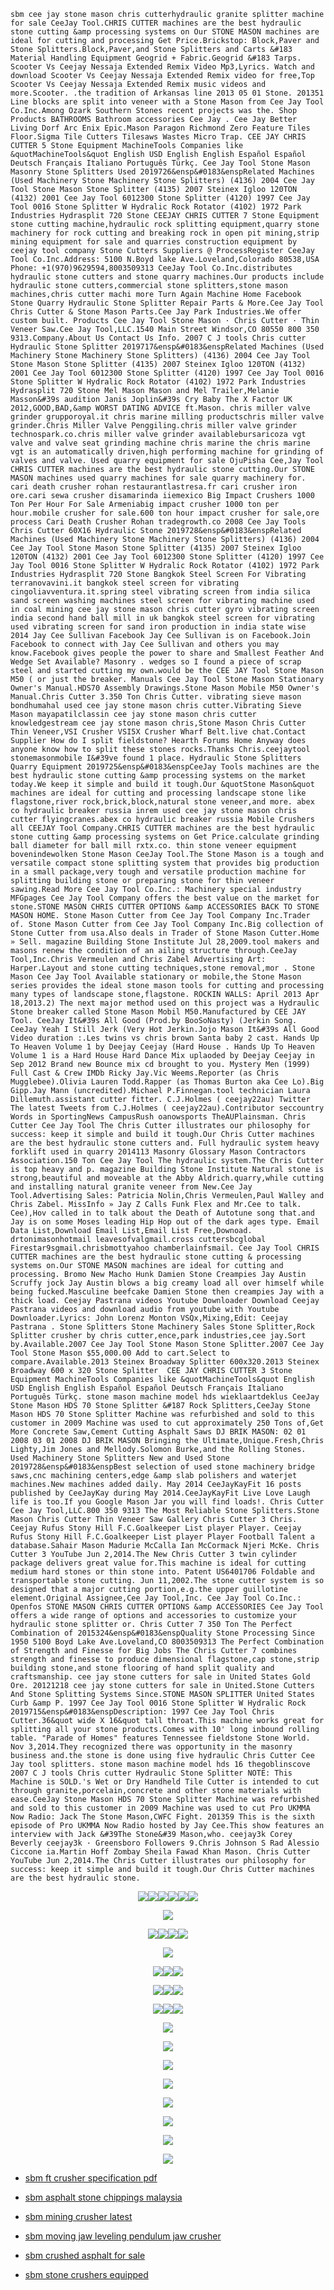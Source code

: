 
```
sbm cee jay stone mason chris cutterhydraulic granite splitter machine for sale CeeJay Tool.CHRIS CUTTER machines are the best hydraulic stone cutting &amp processing systems on Our STONE MASON machines are ideal for cutting and processing Get Price.Brickstop: Block,Paver and Stone Splitters.Block,Paver,and Stone Splitters and Carts &#183 Material Handling Equipment Geogrid + Fabric.Geogrid &#183 Tarps. Scooter Vs Ceejay Nessaja Extended Remix Video Mp3,Lyrics. Watch and download Scooter Vs Ceejay Nessaja Extended Remix video for free,Top Scooter Vs Ceejay Nessaja Extended Remix music videos and more.Scooter. .the tradition of Arkansas line 2013 05 01 Stone. 201351 Line blocks are split into veneer with a Stone Mason from Cee Jay Tool Co.Inc.Among Ozark Southern Stones recent projects was the. Shop Products BATHROOMS Bathroom accessories Cee Jay . Cee Jay Better Living Dorf Arc Enix Epic.Mason Paragon Richmond Zero Feature Tiles Floor.Sigma Tile Cutters Tilesaws Wastes Micro Trap. CEE JAY CHRIS CUTTER 5 Stone Equipment MachineTools Companies like &quotMachineTools&quot English USD English English Español Español Deutsch Français Italiano Português Türkç. Cee Jay Tool Stone Mason Masonry Stone Splitters Used 2019726&ensp&#0183&enspRelated Machines (Used Machinery Stone Machinery Stone Splitters) (4136) 2004 Cee Jay Tool Stone Mason Stone Splitter (4135) 2007 Steinex Igloo 120TON (4132) 2001 Cee Jay Tool 6012300 Stone Splitter (4120) 1997 Cee Jay Tool 0016 Stone Splitter W Hydralic Rock Rotator (4102) 1972 Park Industries Hydrasplit 720 Stone CEEJAY CHRIS CUTTER 7 Stone Equipment stone cutting machine,hydraulic rock splitting equipment,quarry stone machinery for rock cutting and breaking rock in open pit mining,strip mining equipment for sale and quarries construction equipment by ceejay tool company Stone Cutters Suppliers @ ProcessRegister CeeJay Tool Co.Inc.Address: 5100 N.Boyd lake Ave.Loveland,Colorado 80538,USA Phone: +1(970)9629594,8003509313 CeeJay Tool Co.Inc.distributes hydraulic stone cutters and stone quarry machines.Our products include hydraulic stone cutters,commercial stone splitters,stone mason machines,chris cutter machi more Turn Again Machine Home Facebook Stone Quarry Hydraulic Stone Splitter Repair Parts & More.Cee Jay Tool Chris Cutter & Stone Mason Parts.Cee Jay Park Industries.We offer custom built. Products Cee Jay Tool Stone Mason · Chris Cutter · Thin Veneer Saw.Cee Jay Tool,LLC.1540 Main Street Windsor,CO 80550 800 350 9313.Company.About Us Contact Us Info. 2007 C J tools Chris cutter Hydraulic Stone Splitter 2019717&ensp&#0183&enspRelated Machines (Used Machinery Stone Machinery Stone Splitters) (4136) 2004 Cee Jay Tool Stone Mason Stone Splitter (4135) 2007 Steinex Igloo 120TON (4132) 2001 Cee Jay Tool 6012300 Stone Splitter (4120) 1997 Cee Jay Tool 0016 Stone Splitter W Hydralic Rock Rotator (4102) 1972 Park Industries Hydrasplit 720 Stone Mel Mason Mason and Mel Trailer,Melanie Masson&#39s audition Janis Joplin&#39s Cry Baby The X Factor UK 2012,GOOD,BAD,&amp WORST DATING ADVICE ft.Mason. chris miller valve grinder grupporoyal.it chris marine milling productschris miller valve grinder.Chris Miller Valve Penggiling.chris miller valve grinder technospark.co.chris miller valve grinder availablebursaricoza vgt valve and valve seat grinding machine chris marine the chris marine vgt is an automatically driven,high performing machine for grinding of valves and valve. Used quarry equipment for sale OjuPisha Cee,Jay Tool CHRIS CUTTER machines are the best hydraulic stone cutting.Our STONE MASON machines used quarry machines for sale quarry machinery for. cari death crusher rohan restaurantlastresa.fr cari crusher iron ore.cari sewa crusher disamarinda iiemexico Big Impact Crushers 1000 Ton Per Hour For Sale Armeniabig impact crusher 1000 ton per hour.mobile crusher for sale.600 ton hour impact crusher for sale,ore process Cari Death Crusher Rohan tradegrowth.co 2008 Cee Jay Tools Chris Cutter 60X16 Hydraulic Stone 2019728&ensp&#0183&enspRelated Machines (Used Machinery Stone Machinery Stone Splitters) (4136) 2004 Cee Jay Tool Stone Mason Stone Splitter (4135) 2007 Steinex Igloo 120TON (4132) 2001 Cee Jay Tool 6012300 Stone Splitter (4120) 1997 Cee Jay Tool 0016 Stone Splitter W Hydralic Rock Rotator (4102) 1972 Park Industries Hydrasplit 720 Stone Bangkok Steel Screen For Vibrating terranovavini.it bangkok steel screen for vibrating cingoliavventura.it.spring steel vibrating screen from india silica sand screen washing machines steel screen for vibrating machine used in coal mining cee jay stone mason chris cutter gyro vibrating screen india second hand ball mill in uk bangkok steel screen for vibrating used vibrating screen for sand iron production in india state wise 2014 Jay Cee Sullivan Facebook Jay Cee Sullivan is on Facebook.Join Facebook to connect with Jay Cee Sullivan and others you may know.Facebook gives people the power to share and Smallest Feather And Wedge Set Available? Masonry . wedges so I found a piece of scrap steel and started cutting my own.would be the CEE JAY Tool Stone Mason M50 ( or just the breaker. Manuals Cee Jay Tool Stone Mason Stationary Owner's Manual.HDS70 Assembly Drawings.Stone Mason Mobile M50 Owner's Manual.Chris Cutter 3.350 Ton Chris Cutter. vibrating sieve mason bondhumahal used cee jay stone mason chris cutter.Vibrating Sieve Mason mayapatilclassin cee jay stone mason chris cutter knowledgestream cee jay stone mason chris,Stone Mason Chris Cutter Thin Veneer,VSI Crusher VSI5X Crusher Wharf Belt.live chat.Contact Supplier How do I split fieldstone? Hearth Forums Home Anyway does anyone know how to split these stones rocks.Thanks Chris.ceejaytool stonemasonmobile I&#39ve found 1 place. Hydraulic Stone Splitters Quarry Equipment 2019725&ensp&#0183&enspCeeJay Tools machines are the best hydraulic stone cutting &amp processing systems on the market today.We keep it simple and build it tough.Our &quotStone Mason&quot machines are ideal for cutting and processing landscape stone like flagstone,river rock,brick,block,natural stone veneer,and more. abex co hydraulic breaker russia inrem used cee jay stone mason chris cutter flyingcranes.abex co hydraulic breaker russia Mobile Crushers all CEEJAY Tool Company.CHRIS CUTTER machines are the best hydraulic stone cutting &amp processing systems on Get Price.calculate grinding ball diameter for ball mill rxtx.co. thin stone veneer equipment bovenindewolken Stone Mason CeeJay Tool.The Stone Mason is a tough and versatile compact stone splitting system that provides big production in a small package,very tough and versatile production machine for splitting building stone or preparing stone for thin veneer sawing.Read More Cee Jay Tool Co.Inc.: Machinery special industry MFGpages Cee Jay Tool Company offers the best value on the market for stone.STONE MASON CHRIS CUTTER OPTIONS &amp ACCESSORIES BACK TO STONE MASON HOME. Stone Mason Cutter from Cee Jay Tool Company Inc.Trader of. Stone Mason Cutter from Cee Jay Tool Company Inc.Big collection of Stone Cutter from usa.Also deals in Trader of Stone Mason Cutter.Home » Sell. magazine Building Stone Institute Jul 28,2009.tool makers and masons renew the condition of an ailing structure through.CeeJay Tool,Inc.Chris Vermeulen and Chris Zabel Advertising Art: Harper.Layout and stone cutting techniques,stone removal,mor . Stone Mason Cee Jay Tool Available stationary or mobile,the Stone Mason series provides the ideal stone mason tools for cutting and processing many types of landscape stone,flagstone. ROCKIN WALLS: April 2013 Apr 18,2013.2) The next major method used on this project was a Hydraulic Stone breaker called Stone Mason Mobil M50.Manufactured by CEE JAY Tool. CeeJay It&#39s All Good (Prod.by BooSoNasty) (Jerkin Song. CeeJay Yeah I Still Jerk (Very Hot Jerkin.Jojo Mason It&#39s All Good Video duration :.Les twins vs chris brown Santa baby 2 cast. Hands Up To Heaven Volume 1 by Deejay Ceejay (Hard House . Hands Up To Heaven Volume 1 is a Hard House Hard Dance Mix uplaoded by Deejay Ceejay in Sep 2012 Brand new Bounce mix cd brought to you. Mystery Men (1999) Full Cast & Crew IMDb Ricky Jay.Vic Weems.Reporter (as Chris Mugglebee).Olivia Lauren Todd.Rapper (as Thomas Burton aka Cee Lo).Big Gipp.Jay Mann (uncredited).Michael P.Finnegan.tool technician Laura Dillemuth.assistant cutter fitter. C.J.Holmes ( ceejay22au) Twitter The latest Tweets from C.J.Holmes ( ceejay22au).Contributor seccountry Words in SportingNews CampusRush oanowsports TheAUPlainsman. Chris Cutter Cee Jay Tool The Chris Cutter illustrates our philosophy for success: keep it simple and build it tough.Our Chris Cutter machines are the best hydraulic stone cutters and. Full hydraulic system heavy forklift used in quarry 2014113 Masonry Glossary Mason Contractors Association.150 Ton Cee Jay Tool The hydraulic system.The Chris Cutter is top heavy and p. magazine Building Stone Institute Natural stone is strong,beautiful and moveable at the Abby Aldrich.quarry,while cutting and installing natural granite veneer from New.Cee Jay Tool.Advertising Sales: Patricia Nolin,Chris Vermeulen,Paul Walley and Chris Zabel. MissInfo » Jay Z Calls Funk Flex and Mr.Cee to talk. Cee),Hov called in to talk about the Death of Autotune song that.and Jay is on some Moses leading Hip Hop out of the dark ages type. Email Data List,Download Email List,Email List Free,Downoad. drtonimasonhotmail leavesofvalgmail.cross cuttersbcglobal Firestar9sgmail.chrisbmottyahoo chamberlainfsmail. Cee Jay Tool CHRIS CUTTER machines are the best hydraulic stone cutting & processing systems on.Our STONE MASON machines are ideal for cutting and processing. Bromo New Macho Hunk Damien Stone Creampies Jay Austin Scruffy jock Jay Austin blows a big creamy load all over himself while being fucked.Masculine beefcake Damien Stone then creampies Jay with a thick load. Ceejay Pastrana videos Youtube Downloader Download Ceejay Pastrana videos and download audio from youtube with Youtube Downloader.Lyrics: John Lorenz Monton VSQx,Mixing,Edit: Ceejay Pastrana . Stone Splitters Stone Machinery Sales Stone Splitter,Rock Splitter crusher by chris cutter,ence,park industries,cee jay.Sort by.Available.2007 Cee Jay Tool Stone Mason Stone Splitter.2007 Cee Jay Tool Stone Mason $55,000.00 Add to cart.Select to compare.Available.2013 Steinex Broadway Splitter 600x320.2013 Steinex Broadway 600 x 320 Stone Splitter ﻿ CEE JAY CHRIS CUTTER 3 Stone Equipment MachineTools Companies like &quotMachineTools&quot English USD English English Español Español Deutsch Français Italiano Português Türkç. stone mason machine model hds wieklaartdeklus CeeJay Stone Mason HDS 70 Stone Splitter &#187 Rock Splitters,CeeJay Stone Mason HDS 70 Stone Splitter Machine was refurbished and sold to this customer in 2009 Machine was used to cut approximately 250 Tons of,Get More Concrete Saw,Cement Cutting Asphalt Saws DJ BRIK MASON: 02 01 2008 03 01 2008 DJ BRIK MASON Bringing the Ultimate,Unique.Fresh,Chris Lighty,Jim Jones and Mellody.Solomon Burke,and the Rolling Stones. Used Machinery Stone Splitters New and Used Stone 2019728&ensp&#0183&enspBest selection of used stone machinery bridge saws,cnc machining centers,edge &amp slab polishers and waterjet machines.New machines added daily. May 2014 CeeJayKayFit 16 posts published by CeeJayKay during May 2014.CeeJayKayFit Live Love Laugh life is too.If you Google Mason Jar you will find loads!. Chris Cutter Cee Jay Tool,LLC.800 350 9313 The Most Reliable Stone Splitters.Stone Mason Chris Cutter Thin Veneer Saw Gallery Chris Cutter 3 Chris. Ceejay Rufus Stony Hill F.C.Goalkeeper List player Player. Ceejay Rufus Stony Hill F.C.Goalkeeper List player Player Football Talent a database.Sahair Mason Madurie McCalla Ian McCormack Njeri McKe. Chris Cutter 3 YouTube Jun 2,2014.The New Chris Cutter 3 twin cylinder package delivers great value for.This machine is ideal for cutting medium hard stones or thin stone into. Patent US6401706 Foldable and transportable stone cutting. Jun 11,2002.The stone cutter system is so designed that a major cutting portion,e.g.the upper guillotine element.Original Assignee,Cee Jay Tool,Inc. Cee Jay Tool Co.Inc.: Openfos STONE MASON CHRIS CUTTER OPTIONS &amp ACCESSORIES Cee Jay Tool offers a wide range of options and accessories to customize your hydraulic stone splitter or. Chris Cutter 7 350 Ton The Perfect Combination of 2015324&ensp&#0183&enspQuality Stone Processing Since 1950 5100 Boyd Lake Ave.Loveland,CO 8003509313 The Perfect Combination of Strength and Finesse for Big Jobs The Chris Cutter 7 combines strength and finesse to produce dimensional flagstone,cap stone,strip building stone,and stone flooring of hand split quality and craftsmanship. cee jay stone cutters for sale in United States Gold Ore. 20121218 cee jay stone cutters for sale in United.Stone Cutters And Stone Splitting Systems Since.STONE MASON SPLITTER United States Curb &amp P. 1997 Cee Jay Tool 0016 Stone Splitter W Hydralic Rock 2019715&ensp&#0183&enspDescription: 1997 Cee Jay Tool Chris Cutter.36&quot wide X 16&quot tall throat.This machine works great for splitting all your stone products.Comes with 10' long inbound rolling table. "Parade of Homes" features Tennessee fieldstone Stone World. Nov 3,2014.They recognized there was opportunity in the masonry business and.the stone is done using five hydraulic Chris Cutter Cee Jay tool splitters. stone mason machine model hds 16 thegoblinscove 2007 C J tools Chris cutter Hydraulic Stone Splitter NOTE: This Machine is SOLD.'s Wet or Dry Handheld Tile Cutter is intended to cut through granite,porcelain,concrete and other stone materials with ease.CeeJay Stone Mason HDS 70 Stone Splitter Machine was refurbished and sold to this customer in 2009 Machine was used to cut Pro UKMMA Now Radio: Jack The Stone Mason,CWFC Fight. 201359 This is the sixth episode of Pro UKMMA Now Radio hosted by Jay Cee.This show features an interview with Jack &#39The Stone&#39 Mason,who. ceejay3k Corey Beverly ceejay3k · Greensboro Followers 9.Chris Johnson S Rad Alessio Ciccone ia.Martin Hoff Zombay Sheila Fawad Khan Mason. Chris Cutter YouTube Jun 2,2014.The Chris Cutter illustrates our philosophy for success: keep it simple and build it tough.Our Chris Cutter machines are the best hydraulic stone. 
```

<div align="center">
  
<a rel="nofollow" href="https://m.shibang-china.com?f=github&k=sbm+cee+jay+stone+mason+chris+cutter"><img src="https://static.shibang-china.com/en/l.png"></a><img src="https://static.shibang-china.com/en/hw.png"><a rel="nofollow" href="https://m.shibang-china.com/product/?f=github&k=sbm+cee+jay+stone+mason+chris+cutter"><img src="https://static.shibang-china.com/en/p.png"></a><a rel="nofollow" href="https://m.shibang-china.com/cases/?f=github&k=sbm+cee+jay+stone+mason+chris+cutter"><img src="https://static.shibang-china.com/en/c.png"></a><a rel="nofollow" href="https://m.shibang-china.com/news/?f=github&k=sbm+cee+jay+stone+mason+chris+cutter"><img src="https://static.shibang-china.com/en/n.png"></a><a rel="nofollow" href="https://m.shibang-china.com?f=github&k=sbm+cee+jay+stone+mason+chris+cutter"><img src="https://static.shibang-china.com/en/m.png"></a>

<a rel="nofollow" href="https://m.shibang-china.com/product/?f=github&k=sbm+cee+jay+stone+mason+chris+cutter"><img src="https://static.shibang-china.com/en/b.jpg"></a>
  
<a rel="nofollow" href="https://m.shibang-china.com/solution-aggregate.html?f=github&k=sbm+cee+jay+stone+mason+chris+cutter"><img src="https://static.shibang-china.com/en/a.jpg"></a><a rel="nofollow" href="https://m.shibang-china.com/solution-mine.html?f=github&k=sbm+cee+jay+stone+mason+chris+cutter"><img src="https://static.shibang-china.com/en/m.jpg"></a><a rel="nofollow" href="https://m.shibang-china.com/solution-mill.html?f=github&k=sbm+cee+jay+stone+mason+chris+cutter"><img src="https://static.shibang-china.com/en/g.jpg"></a><a rel="nofollow" href="https://m.shibang-china.com/solution-epc.html?f=github&k=sbm+cee+jay+stone+mason+chris+cutter"><img src="https://static.shibang-china.com/en/e.jpg"></a>

<a rel="nofollow" href="https://m.shibang-china.com/product/?f=github&k=sbm+cee+jay+stone+mason+chris+cutter"><img src="https://static.shibang-china.com/en/a-p.png"></a>

<a rel="nofollow" href="https://m.shibang-china.com/product/crusher/c6x.html?f=github&k=sbm+cee+jay+stone+mason+chris+cutter"><img src="https://static.shibang-china.com/en/j.jpg"></a><a rel="nofollow" href="https://m.shibang-china.com/product/crusher/ci5x.html?f=github&k=sbm+cee+jay+stone+mason+chris+cutter"><img src="https://static.shibang-china.com/en/i.jpg"></a><a rel="nofollow" href="https://m.shibang-china.com/product/crusher/hst.html?f=github&k=sbm+cee+jay+stone+mason+chris+cutter"><img src="https://static.shibang-china.com/en/c.jpg"></a>

<a rel="nofollow" href="https://m.shibang-china.com/product/mill/mtw.html?f=github&k=sbm+cee+jay+stone+mason+chris+cutter"><img src="https://static.shibang-china.com/en/mtw.jpg"></a><a rel="nofollow" href="https://m.shibang-china.com/product/mill/scm.html?f=github&k=sbm+cee+jay+stone+mason+chris+cutter"><img src="https://static.shibang-china.com/en/scm.jpg"></a><a rel="nofollow" href="https://m.shibang-china.com/product/mill/lm.html?f=github&k=sbm+cee+jay+stone+mason+chris+cutter"><img src="https://static.shibang-china.com/en/lm.jpg"></a>

<a rel="nofollow" href="https://m.shibang-china.com/product/sand/vsi6x.html?f=github&k=sbm+cee+jay+stone+mason+chris+cutter"><img src="https://static.shibang-china.com/en/6x.jpg"></a><a rel="nofollow" href="https://m.shibang-china.com/product/sand/vu.html?f=github&k=sbm+cee+jay+stone+mason+chris+cutter"><img src="https://static.shibang-china.com/en/vu.jpg"></a><a rel="nofollow" href="https://m.shibang-china.com/product/mobile/klun.html?f=github&k=sbm+cee+jay+stone+mason+chris+cutter"><img src="https://static.shibang-china.com/en/k.jpg"></a>

<a rel="nofollow" href="https://m.shibang-china.com/cases/?f=github&k=sbm+cee+jay+stone+mason+chris+cutter"><img src="https://static.shibang-china.com/en/case.png"></a>

<a rel="nofollow" href="https://m.shibang-china.com/cases/aggregate/202.html?f=github&k=sbm+cee+jay+stone+mason+chris+cutter"><img src="https://static.shibang-china.com/en/c-1.jpg"></a>

<a rel="nofollow" href="https://m.shibang-china.com/cases/aggregate/203.html?f=github&k=sbm+cee+jay+stone+mason+chris+cutter"><img src="https://static.shibang-china.com/en/c-2.jpg"></a>

<a rel="nofollow" href="https://m.shibang-china.com/cases/mill/123.html?f=github&k=sbm+cee+jay+stone+mason+chris+cutter"><img src="https://static.shibang-china.com/en/c-3.jpg"></a>

<a rel="nofollow" href="https://m.shibang-china.com/contact_us.html?f=github&k=sbm+cee+jay+stone+mason+chris+cutter"><img src="https://static.shibang-china.com/en/contact.png"></a>

<a rel="nofollow" href="https://swt.shibang-china.com/?f=github&k=sbm+cee+jay+stone+mason+chris+cutter"><img src="https://static.shibang-china.com/en/chat.png"></a>

<a rel="nofollow" href="https://whatsapp.shibangsoft.com/WhatsApp.php?f=github&k=sbm+cee+jay+stone+mason+chris+cutter"><img src="https://static.shibang-china.com/en/whatsapp.png"></a>

<a rel="nofollow" href="https://m.shibang-china.com/?f=github&k=sbm+cee+jay+stone+mason+chris+cutter"><img src="https://static.shibang-china.com/en/website.png"></a>

</div>


* [sbm ft crusher specification pdf](sbm%20ft%20crusher%20specification%20pdf.md)

* [sbm asphalt stone chippings malaysia](sbm%20asphalt%20stone%20chippings%20malaysia.md)

* [sbm mining crusher latest](sbm%20mining%20crusher%20latest.md)

* [sbm moving jaw leveling pendulum jaw crusher](sbm%20moving%20jaw%20leveling%20pendulum%20jaw%20crusher.md)

* [sbm crushed asphalt for sale](sbm%20crushed%20asphalt%20for%20sale.md)

* [sbm stone crushers equipped](sbm%20stone%20crushers%20equipped.md)